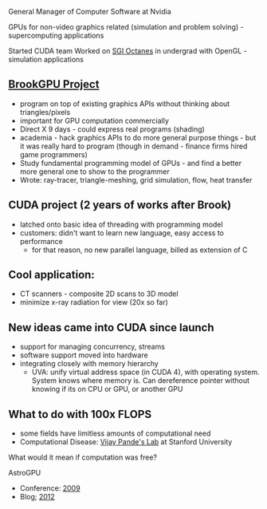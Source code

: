 General Manager of Computer Software at Nvidia

GPUs for non-video graphics related (simulation and problem solving) - supercomputing applications

Started CUDA team
Worked on [SGI Octanes](https://en.wikipedia.org/wiki/SGI_Octane) in undergrad with OpenGL - simulation applications

## [BrookGPU Project](https://en.wikipedia.org/wiki/BrookGPU)
- program on top of existing graphics APIs without thinking about triangles/pixels
- important for GPU computation commercially
- Direct X 9 days - could express real programs (shading)
- academia - hack graphics APIs to do more general purpose things - but it was really hard to program (though in demand - finance firms hired game programmers)
- Study fundamental programming model of GPUs - and find a better more general one to show to the programmer
- Wrote: ray-tracer, triangle-meshing, grid simulation, flow, heat transfer

## CUDA project (2 years of works after Brook)

- latched onto basic idea of threading with programming model
- customers: didn't want to learn new language, easy access to performance
    - for that reason, no new parallel language, billed as extension of C

## Cool application:
- CT scanners - composite 2D scans to 3D model
- minimize x-ray radiation for view (20x so far)

## New ideas came into CUDA since launch

- support for managing concurrency, streams
- software support moved into hardware
- integrating closely with memory hierarchy
    - UVA: unify virtual address space (in CUDA 4), with operating system. System knows where memory is. Can dereference pointer without knowing if its on CPU or GPU, or another GPU

## What to do with 100x FLOPS

- some fields have limitless amounts of computational need
- Computational Disease: [Vijay Pande's Lab](https://pande.stanford.edu) at Stanford University

What would it mean if computation was free?

AstroGPU
- Conference: [2009](https://web.archive.org/web/20090729012622/http://www.astrogpu.org/)
- Blog; [2012](https://web.archive.org/web/20120624061002/http://www.astrogpu.org/)
